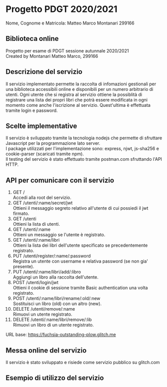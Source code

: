 # Progetto PDGT 2020/2021
Nome, Cognome e Matricola: Matteo Marco Montanari 299166
## Biblioteca online
Progetto per esame di PDGT sessione autunnale 2020/2021  
Created by Montanari Matteo Marco, 299166

## Descrizione del servizio
Il servizio implementato permette la raccolta di infomazioni gestionali per una biblioteca 
accessibili online e disponibili per un numero arbitrario di utenti. Ogni utente che si
registra al servizio ottiene la possiblità di registrare una lista dei propri libri che
potrà essere modificata in ogni momento come anche l'iscrizione al servizio. Quest'ultima
è effettuata tramite login e password.

## Scelte implementative
Il servizio è sviluppato tramite la tecnologia nodejs che permette di sfruttare 
Javascript per la programmazione lato server.   
I package utilizzati per l'implementazione sono: express, njwt,
js-sha256 e cookie-parser (scaricati tramite npm).  
Il testing del servizio è stato effettuato tramite postman.com sfruttando l'API HTTP.

## API per comunicare con il servizio
1. GET     /  
Accedi alla root del servizio.
2. GET     /utenti/:name/secret/jwt  
Ottieni il messaggio segreto relativo all'utente di cui possiedi il jwt firmato.  
3. GET     /utenti  
Ottieni la lista di utenti.
4. GET     /utenti/:name    
Ottieni un messaggio se l'utente è registrato.
5. GET     /utenti/:name/libri	  
Ottieni la lista dei libri dell'utente specificato se precedentemente registrato.
6. PUT     /utenti/register/:name/:password  
Registra un utente con username e relativa password (se non gia' presente).
7. PUT     /utenti/:name/libri/add/:libro  
Aggiungi un libro alla raccolta dell'utente.
8. POST    /utenti/login/jwt  
Ottieni il cookie di sessione tramite Basic authentication una volta registrato.
9. POST    /utenti/:name/libri/rename/:old/:new  
Sostituisci un libro (old) con un altro (new).
10. DELETE  /utenti/remove/:name  
Rimuovi un utente registrato.
11. DELETE  /utenti/:name/libri/remove/:lib  
Rimuovi un libro di un utente registrato.

URL base: https://fuchsia-outstanding-plow.glitch.me

## Messa online del servizio
Il servizio è stato sviluppato e risiede come servizio pubblico su glitch.com

## Esempio di utilizzo del servizio